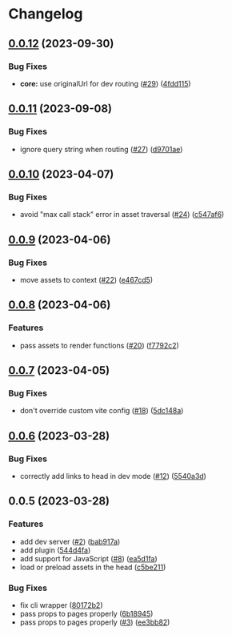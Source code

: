 # Changelog

## [0.0.12](https://github.com/ascorbic/impala/compare/core-v0.0.11...core-v0.0.12) (2023-09-30)


### Bug Fixes

* **core:** use originalUrl for dev routing ([#29](https://github.com/ascorbic/impala/issues/29)) ([4fdd115](https://github.com/ascorbic/impala/commit/4fdd115a1c8c564ee144ce7a16895b9c6dd92636))

## [0.0.11](https://github.com/ascorbic/impala/compare/core-v0.0.10...core-v0.0.11) (2023-09-08)


### Bug Fixes

* ignore query string when routing ([#27](https://github.com/ascorbic/impala/issues/27)) ([d9701ae](https://github.com/ascorbic/impala/commit/d9701ae17393644fe5d5dae489760497777b77c1))

## [0.0.10](https://github.com/ascorbic/impala/compare/core-v0.0.9...core-v0.0.10) (2023-04-07)


### Bug Fixes

* avoid "max call stack" error in asset traversal ([#24](https://github.com/ascorbic/impala/issues/24)) ([c547af6](https://github.com/ascorbic/impala/commit/c547af64f1a810a3a9b26a23fd6f951bddc29f67))

## [0.0.9](https://github.com/ascorbic/impala/compare/core-v0.0.8...core-v0.0.9) (2023-04-06)


### Bug Fixes

* move assets to context ([#22](https://github.com/ascorbic/impala/issues/22)) ([e467cd5](https://github.com/ascorbic/impala/commit/e467cd53e3eab89f56c3a694b8f31fa2a5478272))

## [0.0.8](https://github.com/ascorbic/impala/compare/core-v0.0.7...core-v0.0.8) (2023-04-06)


### Features

* pass assets to render functions ([#20](https://github.com/ascorbic/impala/issues/20)) ([f7792c2](https://github.com/ascorbic/impala/commit/f7792c2a426357b1d16993b878589e638ec68df8))

## [0.0.7](https://github.com/ascorbic/impala/compare/core-v0.0.6...core-v0.0.7) (2023-04-05)


### Bug Fixes

* don't override custom vite config ([#18](https://github.com/ascorbic/impala/issues/18)) ([5dc148a](https://github.com/ascorbic/impala/commit/5dc148aba2575e11fd83d2730d14d0c8ad9fb926))

## [0.0.6](https://github.com/ascorbic/impala/compare/core-v0.0.5...core-v0.0.6) (2023-03-28)


### Bug Fixes

* correctly add links to head in dev mode ([#12](https://github.com/ascorbic/impala/issues/12)) ([5540a3d](https://github.com/ascorbic/impala/commit/5540a3d54edb608bba33e4023650e3eef63e3493))

## 0.0.5 (2023-03-28)


### Features

* add dev server ([#2](https://github.com/ascorbic/impala/issues/2)) ([bab917a](https://github.com/ascorbic/impala/commit/bab917a28df70d9df691f7d1db61bf6e140b7acb))
* add plugin ([544d4fa](https://github.com/ascorbic/impala/commit/544d4fa27d8e5eac8eb2858c8900c8cc7ce44755))
* add support for JavaScript ([#8](https://github.com/ascorbic/impala/issues/8)) ([ea5d1fa](https://github.com/ascorbic/impala/commit/ea5d1fa59623ae70c3ead2b58d5076e5d6605c74))
* load or preload assets in the head ([c5be211](https://github.com/ascorbic/impala/commit/c5be211614a712893e4a9c356850623683bf964d))


### Bug Fixes

* fix cli wrapper ([80172b2](https://github.com/ascorbic/impala/commit/80172b2cdc146ae2b248b79f20eb4cd98ea89b40))
* pass props to pages properly ([6b18945](https://github.com/ascorbic/impala/commit/6b189453d821ad85fdf828f5d270c754fecb0b26))
* pass props to pages properly ([#3](https://github.com/ascorbic/impala/issues/3)) ([ee3bb82](https://github.com/ascorbic/impala/commit/ee3bb8279987dcdd0655ef02a53bad883ee3413a))
